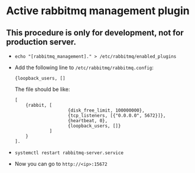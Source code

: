 # Active rabbitmq management plugin

## This procedure is only for development, not for production server.

* `echo "[rabbitmq_management]." > /etc/rabbitmq/enabled_plugins`

* Add the following line to `/etc/rabbitmq/rabbitmq.config`:
  ```
  {loopback_users, []
  ```

  The file should be like:
  ```
  [
      {rabbit, [
                      {disk_free_limit, 100000000},
                      {tcp_listeners, [{"0.0.0.0", 5672}]},
                      {heartbeat, 0},
                      {loopback_users, []}
               ]
      }
  ].
  ```
* `systemctl restart rabbitmq-server.service`

* Now you can go to `http://<ip>:15672`
